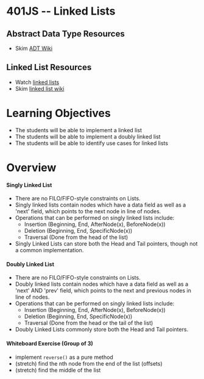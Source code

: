 401JS -- Linked Lists
================================

## Abstract Data Type Resources
* Skim [ADT Wiki]

## Linked List Resources
* Watch [linked lists]
* Skim [linked list wiki]

# Learning Objectives
* The students will be able to implement a linked list
* The students will be able to implement a doubly linked list
* The students will be able to identify use cases for linked lists

# Overview
#### Singly Linked List
* There are no FILO/FIFO-style constraints on Lists.
* Singly linked lists contain nodes which have a data field as well as a 'next' field, which points to the next node in line of nodes.
* Operations that can be performed on singly linked lists include:
  * Insertion (Beginning, End, AfterNode(x), BeforeNode(x))
  * Deletion (Beginning, End, SpecificNode(x))
  * Traversal (Done from the head of the list)
* Singly Linked Lists can store both the Head and Tail pointers, though not a common implementation.

#### Doubly Linked List
* There are no FILO/FIFO-style constraints on Lists.
* Doubly linked lists contain nodes which have a data field as well as a 'next' AND 'prev' field, which points to the next and previous nodes in line of nodes.
* Operations that can be performed on singly linked lists include:
  * Insertion (Beginning, End, AfterNode(x), BeforeNode(x))
  * Deletion (Beginning, End, SpecificNode(x))
  * Traversal (Done from the head or the tail of the list)
* Doubly Linked Lists commonly store both the Head and Tail pointers.

#### Whiteboard Exercise (Group of 3)
* implement `reverse()` as a pure method
* (stretch) find the nth node from the end of the list (offsets)
* (stretch) find the middle of the list


[linked lists]: https://www.youtube.com/watch?v=njTh_OwMljA
[linked list wiki]: https://en.wikipedia.org/wiki/Linked_list
[ADT Wiki]: https://en.wikipedia.org/wiki/Abstract_data_type

